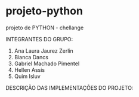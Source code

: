 # projeto-python
projeto de PYTHON - chellange

INTEGRANTES DO GRUPO: 
1. Ana Laura Jaurez Zerlin
2. Bianca Dancs 
3. Gabriel Machado Pimentel
4. Hellen Assis 
5. Quim Isluv

DESCRIÇÃO DAS IMPLEMENTAÇÕES DO PROJETO:

